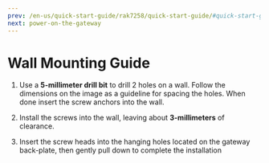 ```yaml
---
prev: /en-us/quick-start-guide/rak7258/quick-start-guide/#quick-start-guide
next: power-on-the-gateway
---
```


# Wall Mounting Guide

1. Use a **5-millimeter drill bit** to drill 2 holes on a wall. Follow the dimensions on the image as a guideline for spacing the holes. When done insert the screw anchors into the wall.

<rk-img
  src="/assets/images/quick-start-guide/rak7258/2.quickstart/assembly-bottom-panel.png"
  width="75%"
  figure-number="1"
  caption="RAK7258 Micro Gateway Bottom Panel"
/>

2. Install the screws into the wall, leaving about **3-millimeters** of clearance.

<rk-img
  src="/assets/images/quick-start-guide/rak7258/2.quickstart/assembly-wall-screw.png"
  width="100%"
  figure-number="2"
  caption="RAK7258 Micro Gateway Wall Screw Arrangement"
/>

3. Insert the screw heads into the hanging holes located on the gateway back-plate, then gently pull down to complete the installation

<rk-img
  src="/assets/images/quick-start-guide/rak7258/2.quickstart/assembly-wall-attachment.png"
  width="100%"
  figure-number="3"
  caption="RAK7258 Micro Gateway Wall Attachment Guide"
/>
